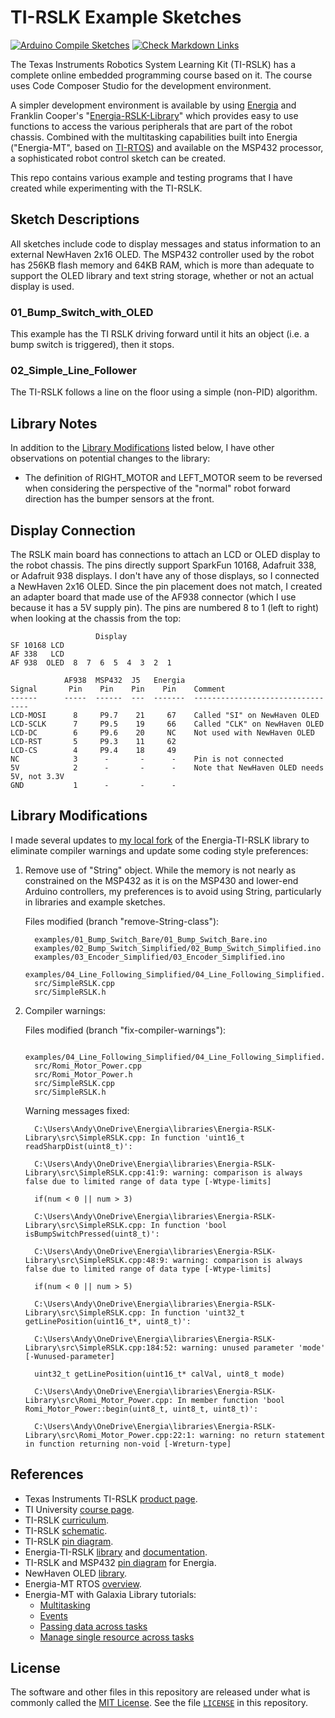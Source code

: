 # TI-RSLK Example Sketches

[![Arduino Compile Sketches](https://github.com/Andy4495/TI-RSLK-Example-Sketches/actions/workflows/arduino-compile-sketches.yml/badge.svg)](https://github.com/Andy4495/TI-RSLK-Example-Sketches/actions/workflows/arduino-compile-sketches.yml)
[![Check Markdown Links](https://github.com/Andy4495/TI-RSLK-Example-Sketches/actions/workflows/CheckMarkdownLinks.yml/badge.svg)](https://github.com/Andy4495/TI-RSLK-Example-Sketches/actions/workflows/CheckMarkdownLinks.yml)

The Texas Instruments Robotics System Learning Kit (TI-RSLK) has a complete online embedded programming course based on it. The course uses Code Composer Studio for the development environment.

A simpler development environment is available by using [Energia][11] and Franklin Cooper's "[Energia-RSLK-Library][5]" which provides easy to use functions to access the various peripherals that are part of the robot chassis. Combined with the multitasking capabilities built into Energia ("Energia-MT", based on [TI-RTOS][12]) and available on the MSP432 processor, a sophisticated robot control sketch can be created.

This repo contains various example and testing programs that I have created while experimenting with the TI-RSLK.

## Sketch Descriptions

All sketches include code to display messages and status information to an external NewHaven 2x16 OLED. The MSP432 controller used by the robot has 256KB flash memory and 64KB RAM, which is more than adequate to support the OLED library and text string storage, whether or not an actual display is used.

### 01_Bump_Switch_with_OLED

This example has the TI RSLK driving forward until it hits an object (i.e. a bump switch is triggered), then it stops.

### 02_Simple_Line_Follower

The TI-RSLK follows a line on the floor using a simple (non-PID) algorithm.

## Library Notes

In addition to the [Library Modifications](#Library-Modifications) listed below, I have other observations on potential changes to the library:

- The definition of RIGHT_MOTOR and LEFT_MOTOR seem to be reversed when considering the perspective of the "normal" robot forward direction has the bumper sensors at the front.

## Display Connection

The RSLK main board has connections to attach an LCD or OLED display to the robot chassis. The pins directly support SparkFun 10168, Adafruit 338, or Adafruit 938 displays. I don't have any of those displays, so I connected a NewHaven 2x16 OLED. Since the pin placement does not match, I created an adapter board that made use of the AF938 connector (which I use because it has a 5V supply pin). The pins are numbered 8 to 1 (left to right) when looking at the chassis from the top:

```text
                   Display
SF 10168 LCD
AF 338   LCD
AF 938  OLED  8  7  6  5  4  3  2  1

            AF938  MSP432  J5   Energia
Signal       Pin    Pin    Pin    Pin    Comment
------      -----  ------  ---  -------  ---------------------------------
LCD-MOSI      8     P9.7    21     67    Called "SI" on NewHaven OLED
LCD-SCLK      7     P9.5    19     66    Called "CLK" on NewHaven OLED
LCD-DC        6     P9.6    20     NC    Not used with NewHaven OLED
LCD-RST       5     P9.3    11     62
LCD-CS        4     P9.4    18     49
NC            3      -       -      -    Pin is not connected
5V            2      -       -      -    Note that NewHaven OLED needs 5V, not 3.3V
GND           1      -       -      -   
```

## Library Modifications

I made several updates to [my local fork][18] of the Energia-TI-RSLK library to eliminate compiler warnings and update some coding style preferences:

1. Remove use of "String" object. While the memory is not nearly as constrained on the MSP432 as it is on the MSP430 and lower-end Arduino controllers, my preferences is to avoid using String, particularly in libraries and example sketches.

   Files modified (branch "remove-String-class"):

    ```text
      examples/01_Bump_Switch_Bare/01_Bump_Switch_Bare.ino
      examples/02_Bump_Switch_Simplified/02_Bump_Switch_Simplified.ino
      examples/03_Encoder_Simplified/03_Encoder_Simplified.ino
      examples/04_Line_Following_Simplified/04_Line_Following_Simplified.ino
      src/SimpleRSLK.cpp
      src/SimpleRSLK.h
    ```

2. Compiler warnings:

    Files modified (branch "fix-compiler-warnings"):

    ```text
      examples/04_Line_Following_Simplified/04_Line_Following_Simplified.ino
      src/Romi_Motor_Power.cpp
      src/Romi_Motor_Power.h
      src/SimpleRSLK.cpp
      src/SimpleRSLK.h
    ```

    Warning messages fixed:

    ```text
      C:\Users\Andy\OneDrive\Energia\libraries\Energia-RSLK-Library\src\SimpleRSLK.cpp: In function 'uint16_t readSharpDist(uint8_t)':

      C:\Users\Andy\OneDrive\Energia\libraries\Energia-RSLK-Library\src\SimpleRSLK.cpp:41:9: warning: comparison is always false due to limited range of data type [-Wtype-limits]

      if(num < 0 || num > 3)
    ```

    ```text
      C:\Users\Andy\OneDrive\Energia\libraries\Energia-RSLK-Library\src\SimpleRSLK.cpp: In function 'bool isBumpSwitchPressed(uint8_t)':

      C:\Users\Andy\OneDrive\Energia\libraries\Energia-RSLK-Library\src\SimpleRSLK.cpp:48:9: warning: comparison is always false due to limited range of data type [-Wtype-limits]

      if(num < 0 || num > 5)
    ```

    ```text
      C:\Users\Andy\OneDrive\Energia\libraries\Energia-RSLK-Library\src\SimpleRSLK.cpp: In function 'uint32_t getLinePosition(uint16_t*, uint8_t)':

      C:\Users\Andy\OneDrive\Energia\libraries\Energia-RSLK-Library\src\SimpleRSLK.cpp:184:52: warning: unused parameter 'mode' [-Wunused-parameter]

      uint32_t getLinePosition(uint16_t* calVal, uint8_t mode)
    ```

    ```text
      C:\Users\Andy\OneDrive\Energia\libraries\Energia-RSLK-Library\src\Romi_Motor_Power.cpp: In member function 'bool Romi_Motor_Power::begin(uint8_t, uint8_t, uint8_t)':

      C:\Users\Andy\OneDrive\Energia\libraries\Energia-RSLK-Library\src\Romi_Motor_Power.cpp:22:1: warning: no return statement in function returning non-void [-Wreturn-type]
    ```

## References

- Texas Instruments TI-RSLK [product page][1].
- TI University [course page][10].
- TI-RSLK [curriculum][2].
- TI-RSLK [schematic][3].
- TI-RSLK [pin diagram][4].
- Energia-TI-RSLK [library][5] and [documentation][6].
- TI-RSLK and MSP432 [pin diagram][7] for Energia.
- NewHaven OLED [library][8].
- Energia-MT RTOS [overview][14].
- Energia-MT with Galaxia Library tutorials:
  - [Multitasking][13]
  - [Events][15]
  - [Passing data across tasks][16]
  - [Manage single resource across tasks][17]

## License

The software and other files in this repository are released under what is commonly called the [MIT License][100]. See the file [`LICENSE`][101] in this repository.

[1]:https://www.ti.com/tool/TIRSLK-EVM
[2]:https://university.ti.com/en/faculty/ti-robotics-system-learning-kit/ti-rslk-max-edition-curriculum
[3]:https://www.pololu.com/file/0J1670/ti-rslk-max-chassis-board-v1.0-schematic.pdf
[4]:https://www.pololu.com/file/0J1695/ti_rslk_max_chassis_board_pinout.pdf
[5]:https://github.com/fcooper/Energia-RSLK-Library
[6]:https://fcooper.github.io/Energia-RSLK-Library/
[7]:https://embeddedcomputing.weebly.com/ti-rslk-max-pins-maps.html
[8]:https://github.com/Andy4495/NewhavenOLED
[10]:http://www.ti.com/rslk
[11]:https://energia.nu/
[12]:https://www.ti.com/tool/TI-RTOS-MCU
[13]:https://www.hackster.io/rei-vilo/multi-tasking-with-energia-mt-and-galaxia-library-20bd64
[14]:https://embeddedcomputing.weebly.com/launchpad-msp432-rtos-for-everyone.html
[15]:https://www.hackster.io/rei-vilo/events-with-energia-mt-and-galaxia-library-741d9b
[16]:https://www.hackster.io/rei-vilo/send-data-across-tasks-with-energia-and-galaxia-8be05c
[17]:https://www.hackster.io/rei-vilo/manage-single-resource-with-energia-mt-and-galaxia-cadb26
[18]:https://github.com/Andy4495/Energia-RSLK-Library
[100]: https://choosealicense.com/licenses/mit/
[101]: ./LICENSE
[200]: https://github.com/Andy4495/TI-RSLK-Example-Sketches
